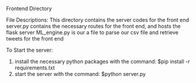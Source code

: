Frontend Directory

File Descriptions:
This directory contains the server codes for the front end
server.py contains the necessary routes for the front end, and hosts the flask server
ML_engine.py is our a file to parse our csv file and retrieve tweets for the front end

To Start the server:
1. install the necessary python packages with the command:
$pip install -r requirements.txt
2. start the server with the command:
$python server.py